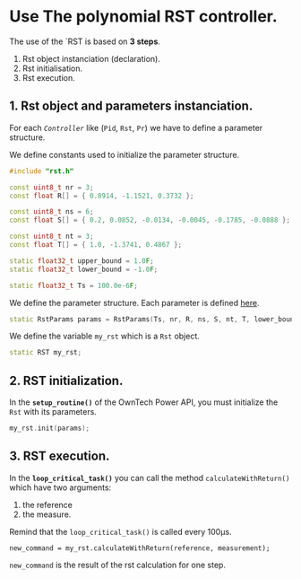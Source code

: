 # Use The polynomial RST controller.

The use of the `RST is based on **3 steps**.

1. Rst object instanciation (declaration).
2. Rst initialisation.
3. Rst execution.

## 1. Rst object and parameters instanciation.

For each _`Controller`_ like (`Pid`, `Rst`, `Pr`) we have to define a parameter structure.

We define constants used to initialize the parameter structure.
```c++
#include "rst.h"

const uint8_t nr = 3;
const float R[] = { 0.8914, -1.1521, 0.3732 };

const uint8_t ns = 6;
const float S[] = { 0.2, 0.0852, -0.0134, -0.0045, -0.1785, -0.0888 };

const uint8_t nt = 3;
const float T[] = { 1.0, -1.3741, 0.4867 };

static float32_t upper_bound = 1.0F;
static float32_t lower_bound = -1.0F;

static float32_t Ts = 100.0e-6F;
```

We define the parameter structure. Each parameter is defined [here](../../structRstParams).
```c++
static RstParams params = RstParams(Ts, nr, R, ns, S, nt, T, lower_bound, upper_bound);
```


We define the variable `my_rst` which is a `Rst` object.
```c++
static RST my_rst;
```

## 2. RST initialization.
In the **`setup_routine()`** of the OwnTech Power API,
you must initialize the `Rst` with its parameters.

```c++
my_rst.init(params);
```

## 3. RST execution.
In the **`loop_critical_task()`** you can call the method `calculateWithReturn()`
which have two arguments: 

1. the reference
2. the measure.

Remind that the `loop_critical_task()` is called every 100µs.

```
new_command = my_rst.calculateWithReturn(reference, measurement);
```

`new_command` is the result of the rst calculation for one step.

